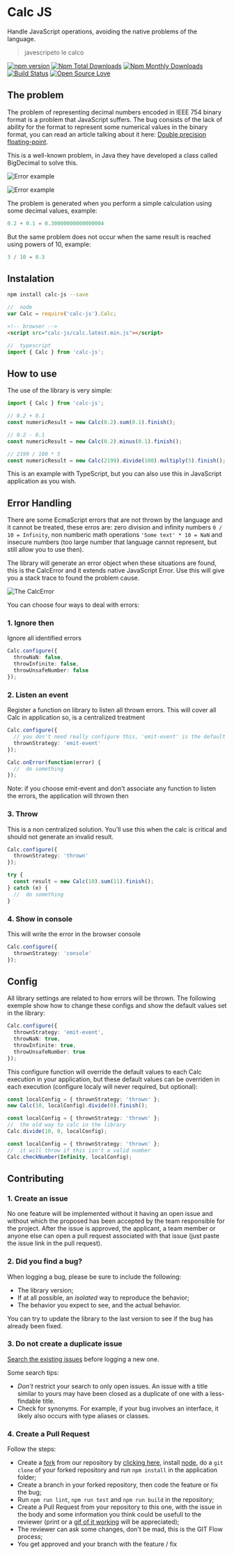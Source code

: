 # Calc JS
Handle JavaScript operations, avoiding the native problems of the language.
> javescripeto le calco

[![npm version](https://badge.fury.io/js/calc-js.svg)](https://badge.fury.io/js/calc-js)
[![Npm Total Downloads](https://img.shields.io/npm/dt/calc-js.svg)](https://github.com/lordazzi/calc-js)
[![Npm Monthly Downloads](https://img.shields.io/npm/dm/calc-js.svg)](https://github.com/lordazzi/calc-js)
[![Build Status](https://travis-ci.org/lordazzi/calc-js.svg?branch=master)](https://travis-ci.org/lordazzi/calc-js)
[![Open Source Love](https://badges.frapsoft.com/os/mit/mit.svg?v=102)](https://github.com/lordazzi/calc-js/blob/documentation/LICENSE)

## The problem
The problem of representing decimal numbers encoded in IEEE 754 binary format is a problem that JavaScript suffers.
The bug consists of the lack of ability for the format to represent some numerical values in the binary format, you can read an article talking about it here:  [Double precision floating-point](https://en.wikipedia.org/wiki/Double-precision_floating-point_format).

This is a well-known problem, in Java they have developed a class called BigDecimal to solve this.

![Error example](docs/problem.png)

![Error example](docs/problem2.png)

The problem is generated when you perform a simple calculation using some decimal values, example:
```javascript
0.2 + 0.1 = 0.30000000000000004
```

But the same problem does not occur when the same result is reached using powers of 10, example:
```javascript
3 / 10 = 0.3
```

## Instalation
```sh
npm install calc-js --save
```

```javascript
//  node
var Calc = require('calc-js').Calc;
```

```html
<!-- browser -->
<script src="calc-js/calc.latest.min.js"></script>
```

```typescript
//  typescript
import { Calc } from 'calc-js';
```

## How to use
The use of the library is very simple:

```typescript
import { Calc } from 'calc-js';

// 0.2 + 0.1
const numericResult = new Calc(0.2).sum(0.1).finish();

// 0.2 - 0.1
const numericResult = new Calc(0.2).minus(0.1).finish();

// 2199 / 100 * 5
const numericResult = new Calc(2199).divide(100).multiply(5).finish();
```

This is an example with TypeScript, but you can also use this in JavaScript application as you wish.

## Error Handling
There are some EcmaScript errors that are not thrown by the language and it cannot be treated,
these erros are: zero division and infinity numbers `0 / 10 = Infinity`, non numberic math
operations `'Some text' * 10 = NaN` and insecure numbers (too large number that language cannot
represent, but still allow you to use then).

The library will generate an error object when these situations are found, this is the CalcError
and it extends native JavaScript Error. Use this will give you a stack trace to found the problem cause.

![The CalcError](docs/error-object.png)

You can choose four ways to deal with errors:

### 1. Ignore then
Ignore all identified errors
```typescript
Calc.configure({
  throwNaN: false,
  throwInfinite: false,
  throwUnsafeNumber: false
});
```

### 2. Listen an event
Register a function on library to listen all thrown errors. This will cover
all Calc in application so, is a centralized treatment

```typescript
Calc.configure({
  // you don't need really configure this, 'emit-event' is the default value
  thrownStrategy: 'emit-event'
});

Calc.onError(function(error) {
  //  do something
});
```
Note: if you choose emit-event and don't associate any function to listen the errors,
the application will thrown then

### 3. Throw
This is a non centralized solution. You'll use this when the calc is critical
and should not generate an invalid result.

```typescript
Calc.configure({
  thrownStrategy: 'thrown'
});

try {
  const result = new Calc(10).sum(11).finish();
} catch (e) {
  //  do something
}
```

### 4. Show in console
This will write the error in the browser console

```typescript
Calc.configure({
  thrownStrategy: 'console'
});
```

## Config
All library settings are related to how errors will be thrown. The following exemple show
how to change these configs and show the default values set in the library:

```typescript
Calc.configure({
  thrownStrategy: 'emit-event',
  throwNaN: true,
  throwInfinite: true,
  throwUnsafeNumber: true
});
```

This configure function will override the default values to each Calc execution
in your application, but these default values can be overriden in each execution
(configure localy will never required, but optional):

```typescript
const localConfig = { thrownStrategy: 'thrown' };
new Calc(10, localConfig).divide(0).finish();
```

```typescript
const localConfig = { thrownStrategy: 'thrown' };
//  the old way to calc in the library
Calc.divide(10, 0, localConfig);
```

```typescript
const localConfig = { thrownStrategy: 'thrown' };
//  it will throw if this isn't a valid number
Calc.checkNumber(Infinity, localConfig);
```

## Contributing

### 1. Create an issue
No one feature will be implemented without it having an open issue and without which the proposed has been accepted by the team responsible for the project. After the issue is approved, the applicant, a team member or anyone else can open a pull request associated with that issue (just paste the issue link in the pull request).

### 2. Did you find a bug?
When logging a bug, please be sure to include the following:
 * The library version;
 * If at all possible, an *isolated* way to reproduce the behavior;
 * The behavior you expect to see, and the actual behavior.

You can try to update the library to the last version to see if the bug has already been fixed.

### 3. Do not create a duplicate issue
[Search the existing issues](https://github.com/lordazzi/calc-js/search?type=Issues) before logging a new one.

Some search tips:
 * *Don't* restrict your search to only open issues. An issue with a title similar to yours may have been closed as a duplicate of one with a less-findable title.
 * Check for synonyms. For example, if your bug involves an interface, it likely also occurs with type aliases or classes.

### 4. Create a Pull Request
Follow the steps:

 * Create a [fork](https://guides.github.com/activities/forking/) from our repository by [clicking here](https://github.com/lordazzi/calc-js/fork), install [node](https://nodejs.org/), do a `git clone` of your forked repository and run `npm install` in the application folder;
 * Create a branch in your forked repository, then code the feature or fix the bug;
 * Run `npm run lint`, `npm run test` and `npm run build` in the repository;
 * Create a Pull Request from your repository to this one, with the issue in the body and some information you think could be usefull to the reviewer (print or a [gif of it working](https://www.screentogif.com/) will be appreciated);
 * The reviewer can ask some changes, don't be mad, this is the GIT Flow process;
 * You get approved and your branch with the feature / fix 